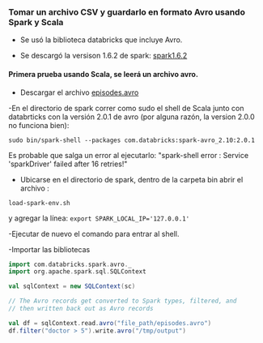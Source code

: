 ### Tomar un  archivo CSV y guardarlo en formato Avro usando Spark y Scala

- Se usó la biblioteca databricks que incluye Avro. 

- Se descargó la versison 1.6.2 de spark:
[spark1.6.2](http://spark.apache.org/downloads.html)

####  Primera prueba usando Scala, se leerá un archivo avro. 

- Descargar el archivo [episodes.avro](https://docs.databricks.com/_static/misc/episodes.avro)

-En el directorio de spark correr como sudo el shell de Scala junto con databrticks con la versión 2.0.1 de avro (por alguna razón, la version 2.0.0 no funciona bien):

`sudo bin/spark-shell --packages com.databricks:spark-avro_2.10:2.0.1`
 
Es probable que salga un error al ejecutarlo: "spark-shell error : Service 'sparkDriver' failed after 16 retries!" 

- Ubicarse en el directorio de spark, dentro de la carpeta bin abrir el archivo : 

`load-spark-env.sh`

y agregar la línea: `export SPARK_LOCAL_IP='127.0.0.1' `

-Ejecutar de nuevo el comando para entrar al shell.

-Importar las bibliotecas

```Scala
import com.databricks.spark.avro._
import org.apache.spark.sql.SQLContext

val sqlContext = new SQLContext(sc)

// The Avro records get converted to Spark types, filtered, and
// then written back out as Avro records

val df = sqlContext.read.avro("file_path/episodes.avro")
df.filter("doctor > 5").write.avro("/tmp/output")
```


